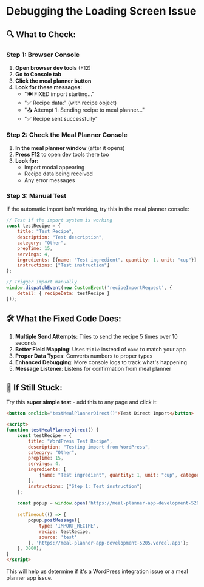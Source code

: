 # Debugging the Loading Screen Issue

## 🔍 **What to Check:**

### **Step 1: Browser Console**
1. **Open browser dev tools** (F12)
2. **Go to Console tab**
3. **Click the meal planner button**
4. **Look for these messages:**
   - "🍽️ FIXED import starting..."
   - "✅ Recipe data:" (with recipe object)
   - "📤 Attempt 1: Sending recipe to meal planner..."
   - "✅ Recipe sent successfully"

### **Step 2: Check the Meal Planner Console**
1. **In the meal planner window** (after it opens)
2. **Press F12** to open dev tools there too
3. **Look for:**
   - Import modal appearing
   - Recipe data being received
   - Any error messages

### **Step 3: Manual Test**
If the automatic import isn't working, try this in the meal planner console:
```javascript
// Test if the import system is working
const testRecipe = {
    title: "Test Recipe",
    description: "Test description",
    category: "Other",
    prepTime: 15,
    servings: 4,
    ingredients: [{name: "Test ingredient", quantity: 1, unit: "cup"}],
    instructions: ["Test instruction"]
};

// Trigger import manually
window.dispatchEvent(new CustomEvent('recipeImportRequest', {
    detail: { recipeData: testRecipe }
}));
```

## 🛠️ **What the Fixed Code Does:**

1. **Multiple Send Attempts**: Tries to send the recipe 5 times over 10 seconds
2. **Better Field Mapping**: Uses `title` instead of `name` to match your app
3. **Proper Data Types**: Converts numbers to proper types
4. **Enhanced Debugging**: More console logs to track what's happening
5. **Message Listener**: Listens for confirmation from meal planner

## 🚨 **If Still Stuck:**

Try this **super simple test** - add this to any page and click it:
```html
<button onclick="testMealPlannerDirect()">Test Direct Import</button>

<script>
function testMealPlannerDirect() {
    const testRecipe = {
        title: "WordPress Test Recipe",
        description: "Testing import from WordPress",
        category: "Other",
        prepTime: 15,
        servings: 4,
        ingredients: [
            {name: "Test ingredient", quantity: 1, unit: "cup", category: "Other"}
        ],
        instructions: ["Step 1: Test instruction"]
    };
    
    const popup = window.open('https://meal-planner-app-development-5205.vercel.app/#/?import=pending', 'test', 'width=1200,height=800');
    
    setTimeout(() => {
        popup.postMessage({
            type: 'IMPORT_RECIPE',
            recipe: testRecipe,
            source: 'test'
        }, 'https://meal-planner-app-development-5205.vercel.app');
    }, 3000);
}
</script>
```

This will help us determine if it's a WordPress integration issue or a meal planner app issue.